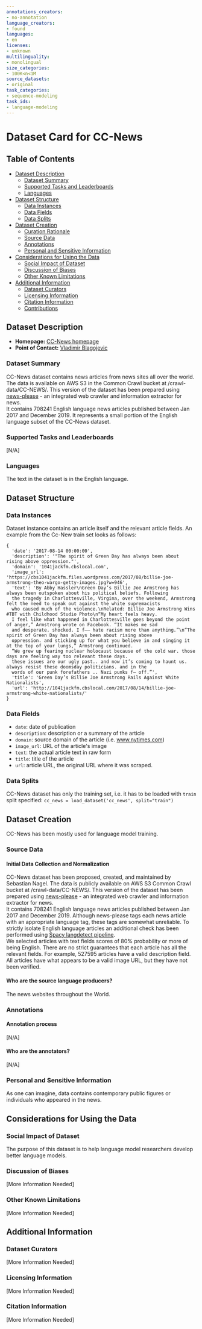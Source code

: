 ```yaml
---
annotations_creators:
- no-annotation
language_creators:
- found
languages:
- en
licenses:
- unknown
multilinguality:
- monolingual
size_categories:
- 100K<n<1M
source_datasets:
- original
task_categories:
- sequence-modeling
task_ids:
- language-modeling
---
```


# Dataset Card for CC-News

## Table of Contents
- [Dataset Description](#dataset-description)
  - [Dataset Summary](#dataset-summary)
  - [Supported Tasks and Leaderboards](#supported-tasks-and-leaderboards)
  - [Languages](#languages)
- [Dataset Structure](#dataset-structure)
  - [Data Instances](#data-instances)
  - [Data Fields](#data-fields)
  - [Data Splits](#data-splits)
- [Dataset Creation](#dataset-creation)
  - [Curation Rationale](#curation-rationale)
  - [Source Data](#source-data)
  - [Annotations](#annotations)
  - [Personal and Sensitive Information](#personal-and-sensitive-information)
- [Considerations for Using the Data](#considerations-for-using-the-data)
  - [Social Impact of Dataset](#social-impact-of-dataset)
  - [Discussion of Biases](#discussion-of-biases)
  - [Other Known Limitations](#other-known-limitations)
- [Additional Information](#additional-information)
  - [Dataset Curators](#dataset-curators)
  - [Licensing Information](#licensing-information)
  - [Citation Information](#citation-information)
  - [Contributions](#contributions)

## Dataset Description

- **Homepage:** [CC-News homepage](https://commoncrawl.org/2016/10/news-dataset-available/)
- **Point of Contact:** [Vladimir Blagojevic](mailto:dovlex@gmail.com)

### Dataset Summary

CC-News dataset contains news articles from news sites all over the world. The data is available on AWS S3 in the Common Crawl bucket at /crawl-data/CC-NEWS/. 
This version of the dataset has been prepared using [news-please](https://github.com/fhamborg/news-please) - an integrated web crawler and information extractor for news.  
It contains 708241 English language news articles published between Jan 2017 and December 2019. 
It represents a small portion of the English language subset of the CC-News dataset.

### Supported Tasks and Leaderboards

[N/A]

### Languages

The text in the dataset is in the English language. 

## Dataset Structure

### Data Instances

Dataset instance contains an article itself and the relevant article fields.
An example from the Cc-New train set looks as follows:
```
{
  'date': '2017-08-14 00:00:00',
  'description': '"The spirit of Green Day has always been about rising above oppression."',
  'domain': '1041jackfm.cbslocal.com',
  'image_url': 'https://cbs1041jackfm.files.wordpress.com/2017/08/billie-joe-armstrong-theo-wargo-getty-images.jpg?w=946',
  'text': 'By Abby Hassler\nGreen Day’s Billie Joe Armstrong has always been outspoken about his political beliefs. Following 
  the tragedy in Charlottesville, Virgina, over the weekend, Armstrong felt the need to speak out against the white supremacists 
  who caused much of the violence.\nRelated: Billie Joe Armstrong Wins #TBT with Childhood Studio Photo\n“My heart feels heavy. 
  I feel like what happened in Charlottesville goes beyond the point of anger,” Armstrong wrote on Facebook. “It makes me sad 
  and desperate. shocked. I f—— hate racism more than anything.”\n“The spirit of Green Day has always been about rising above 
  oppression. and sticking up for what you believe in and singing it at the top of your lungs,” Armstrong continued. 
  “We grew up fearing nuclear holocaust because of the cold war. those days are feeling way too relevant these days. 
  these issues are our ugly past.. and now it’s coming to haunt us. always resist these doomsday politicians. and in the 
  words of our punk forefathers .. Nazi punks f— off.”',
  'title': 'Green Day’s Billie Joe Armstrong Rails Against White Nationalists',
  'url': 'http://1041jackfm.cbslocal.com/2017/08/14/billie-joe-armstrong-white-nationalists/'
}
```

### Data Fields

- `date`: date of publication
- `description`: description or a summary of the article
- `domain`: source domain of the article (i.e. www.nytimes.com)
- `image_url`: URL of the article's image
- `text`: the actual article text in raw form
- `title`: title of the article
- `url`: article URL, the original URL where it was scraped. 


### Data Splits

CC-News dataset has only the training set, i.e. it has to be loaded with `train` split specified:
`cc_news = load_dataset('cc_news', split="train")`

## Dataset Creation

CC-News has been mostly used for language model training.

### Source Data

#### Initial Data Collection and Normalization

CC-News dataset has been proposed, created, and maintained by Sebastian Nagel. 
The data is publicly available on AWS S3 Common Crawl bucket at /crawl-data/CC-NEWS/. 
This version of the dataset has been prepared using [news-please](https://github.com/fhamborg/news-please) - an 
integrated web crawler and information extractor for news.  
It contains 708241 English language news articles published between Jan 2017 and December 2019.
Although news-please tags each news article with an appropriate language tag, these tags are somewhat unreliable. 
To strictly isolate English language articles an additional check has been performed using 
[Spacy langdetect pipeline](https://spacy.io/universe/project/spacy-langdetect).   
We selected articles with text fields scores of 80% probability or more of being English.
There are no strict guarantees that each article has all the relevant fields. For example, 527595 
articles have a valid description field. All articles have what appears to be a valid image URL, 
but they have not been verified.

#### Who are the source language producers?

The news websites throughout the World.

### Annotations

#### Annotation process

[N/A]

#### Who are the annotators?

[N/A]

### Personal and Sensitive Information

As one can imagine, data contains contemporary public figures or individuals who appeared in the news.

## Considerations for Using the Data

### Social Impact of Dataset

The purpose of this dataset is to help language model researchers develop better language models. 

### Discussion of Biases

[More Information Needed]

### Other Known Limitations

[More Information Needed]

## Additional Information

### Dataset Curators

[More Information Needed]

### Licensing Information

[More Information Needed]

### Citation Information

[More Information Needed]
